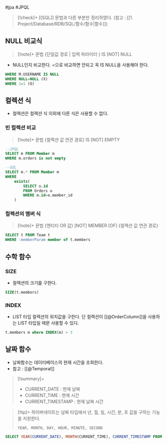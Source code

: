 #jpa #JPQL 


> [!check]+ 
> [[SQL]] 문법과 다른 부분만 정리하였다. (참고 : [[1. Project/Database/RDB/SQL/함수/함수|함수]])

## NULL 비교식
> [!note]+ 문법
> {단일값 경로 | 입력 파라미터 } IS [NOT] NULL

+ NULL인지 비교한다. =으로 비교하면 안되고 꼭 IS NULL을 사용해야 한다.

```sql
WHERE M.USERNAME IS NULL
WHERE NULL=NULL (X)
WHERE 1=1 (O)
```

## 컬렉션 식
+ 컬렉션은 컬렉션 식 이외에 다른 식은 사용할 수 없다.

### 빈 컬렉션 비교
> [!note]+ 문법
> {컬렉션 값 연관 경로} IS [NOT] EMPTY

```sql
--JPQL
SELECT m FROM Member m
WHERE m.orders is not empty

--SQL
SELECT m.* FROM Member m
WHERE
	exists(
		SELECT o.id
		FROM Orders o
		WHERE m.id=o.member_id
	)

```

### 컬렉션의 멤버 식
> [!note]+ 문법
> {엔티티 OR 값} [NOT] MEMBER [OF] {컬렉션 값 연관 경로}

```sql
SELECT t FROM Team t
WHERE :memberParam member of t.members
```

## 수학 함수
### SIZE
+ 컬렉션의 크기를 구한다.
```sql
SIZE(t.members)
```

### INDEX
+ LIST 타입 컬렉션의 위치값을 구한다. 단 컬렉션이 [[@OrderColumn]]을 사용하는 LIST 타입일 때문 사용할 수 있다.
```sql
t.members m where INDEX(m) > 3
```

## 날짜 함수
+ 날짜함수는 데이터베이스의 현재 시간을 조회한다.
+ 참고 : [[@Temporal]]

> [!summary]+ 
> + CURRENT_DATE : 현재 날짜
> + CURRENT_TIME : 현재 시간
> + CURRENT_TIMESTAMP : 현재 날짜 시간

> [!tip]+ 
> 하이버네이트는 날짜 타입에서 년, 월, 일, 시간, 분, 초 값을 구하는 기능을 지원한다.
> 
> `YEAR, MONTH, DAY, HOUR, MINUTE, SECOND`

```sql
SELECT YEAR(CURRENT_DATE), MONTH(CURRENT_TIME), CURRENT_TIMESTAMP FROM TEAM T;
```